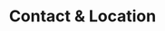 ---
layout: contact
title: Contact & Location
slider: _slideshows/subpage.md
menu:
    header:
        identifier: contact
        url: "/contact"
        weight: 5
        title: Contact
---